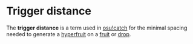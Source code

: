 # Trigger distance

The **trigger distance** is a term used in [osu!catch](/wiki/Game_mode/osu!catch) for the minimal spacing needed to generate a [hyperfruit](/wiki/Hit_object/Hyperfruit) on a [fruit](/wiki/Hit_object/Fruit) or [drop](/wiki/Hit_object/Juice_stream#drop).
